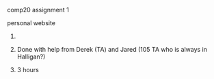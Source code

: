 comp20 assignment 1

personal website

1.

2. Done with help from Derek (TA) and Jared (105 TA who is always in Halligan?)

3. 3 hours
